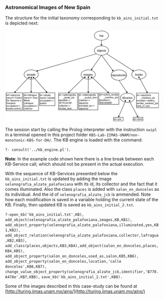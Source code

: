 ### Astronomical Images of New Spain

The structure for the initial taxonomy corresponding to `kb_ains_initial.txt` is depicted next:

![Initial taxonoty](img/initial_taxonomy_ains.jpg)

The session start by calling the Prolog interpreter with the instruction `swipl` in a terminal opened in this project folder `KBS-Lab-IIMAS-UNAM/non-monotonic-KBS-for-DH/`. The KB engine is loaded with the command:

```?- consult('../kb_engine.pl').```

**Note**: In the example code shown here there is a line break between each KB-Service call, which should not be present in the actual execution.

With the sequence of KB-Services presented below the `kb_ains_initial.txt` is updated by adding the image `selenografia_alzate_palafoxiana` with its id, its collector and the fact that it comes illuminated. Also the class `places`  is added with `salon_en_donceles` as its individual. And the id of `selenografia_alzate_jcb` is ammended. Note how each modification is saved in a variable holding the current state of the KB. Finally, then updated KB is saved as `kb_ains_initial_2.txt`. 

```?-open_kb('kb_ains_initial.txt',KB),```
```add_object(selenografia_alzate_palafoxiana,images,KB,KB1),```
```add_object_property(selenografia_alzate_palafoxiana,illuminated,yes,KB1,KB2),```
```add_object_relation(selenografia_alzate_palafoxiana,collector,lafragua,KB2,KB3),```
```add_class(places,objects,KB3,KB4),add_object(salon_en_donceles,places,KB4,KB5),```
```add_object_property(salon_en_donceles,used_as,salon,KB5,KB6),```
```add_object_property(salon_en_donceles,location,'calle donceles',KB6,KB7),```
```change_value_object_property(selenografia_alzate_jcb,identifier,'B770.A478e',KB7,KB8),```
```save_kb('kb_ains_initial_2.txt',KB8).```

Some of the images described in this case-study can be found at [http://turing.iimas.unam.mx/ains/](http://turing.iimas.unam.mx/ains/)
